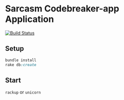 # Sarcasm Codebreaker-app Application
[![Build Status](https://travis-ci.org/iSarCasm/codebreaker-app.svg?branch=master)](https://travis-ci.org/iSarCasm/codebreaker-app)

## Setup
```ruby
bundle install
rake db:create
```

## Start
`rackup` or `unicorn`
